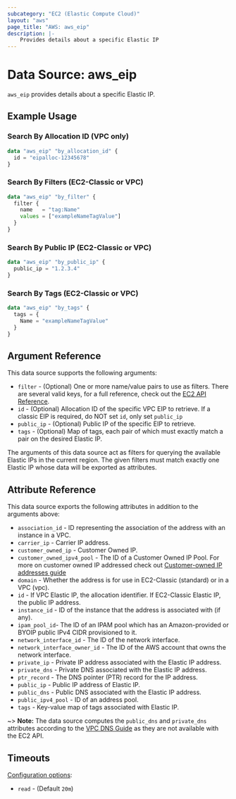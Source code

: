 ```yaml
---
subcategory: "EC2 (Elastic Compute Cloud)"
layout: "aws"
page_title: "AWS: aws_eip"
description: |-
    Provides details about a specific Elastic IP
---
```


# Data Source: aws_eip

`aws_eip` provides details about a specific Elastic IP.

## Example Usage

### Search By Allocation ID (VPC only)

```terraform
data "aws_eip" "by_allocation_id" {
  id = "eipalloc-12345678"
}
```

### Search By Filters (EC2-Classic or VPC)

```terraform
data "aws_eip" "by_filter" {
  filter {
    name   = "tag:Name"
    values = ["exampleNameTagValue"]
  }
}
```

### Search By Public IP (EC2-Classic or VPC)

```terraform
data "aws_eip" "by_public_ip" {
  public_ip = "1.2.3.4"
}
```

### Search By Tags (EC2-Classic or VPC)

```terraform
data "aws_eip" "by_tags" {
  tags = {
    Name = "exampleNameTagValue"
  }
}
```

## Argument Reference

This data source supports the following arguments:

* `filter` - (Optional) One or more name/value pairs to use as filters. There are several valid keys, for a full reference, check out the [EC2 API Reference](https://docs.aws.amazon.com/AWSEC2/latest/APIReference/API_DescribeAddresses.html).
* `id` - (Optional) Allocation ID of the specific VPC EIP to retrieve. If a classic EIP is required, do NOT set `id`, only set `public_ip`
* `public_ip` - (Optional) Public IP of the specific EIP to retrieve.
* `tags` - (Optional) Map of tags, each pair of which must exactly match a pair on the desired Elastic IP.

The arguments of this data source act as filters for querying the available
Elastic IPs in the current region. The given filters must match exactly one
Elastic IP whose data will be exported as attributes.

## Attribute Reference

This data source exports the following attributes in addition to the arguments above:

* `association_id` - ID representing the association of the address with an instance in a VPC.
* `carrier_ip` - Carrier IP address.
* `customer_owned_ip` - Customer Owned IP.
* `customer_owned_ipv4_pool` - The ID of a Customer Owned IP Pool. For more on customer owned IP addressed check out [Customer-owned IP addresses guide](https://docs.aws.amazon.com/outposts/latest/userguide/outposts-networking-components.html#ip-addressing)
* `domain` - Whether the address is for use in EC2-Classic (standard) or in a VPC (vpc).
* `id` - If VPC Elastic IP, the allocation identifier. If EC2-Classic Elastic IP, the public IP address.
* `instance_id` - ID of the instance that the address is associated with (if any).
* `ipam_pool_id`- The ID of an IPAM pool which has an Amazon-provided or BYOIP public IPv4 CIDR provisioned to it.
* `network_interface_id` - The ID of the network interface.
* `network_interface_owner_id` - The ID of the AWS account that owns the network interface.
* `private_ip` - Private IP address associated with the Elastic IP address.
* `private_dns` - Private DNS associated with the Elastic IP address.
* `ptr_record` - The DNS pointer (PTR) record for the IP address.
* `public_ip` - Public IP address of Elastic IP.
* `public_dns` - Public DNS associated with the Elastic IP address.
* `public_ipv4_pool` - ID of an address pool.
* `tags` - Key-value map of tags associated with Elastic IP.

~> **Note:** The data source computes the `public_dns` and `private_dns` attributes according to the [VPC DNS Guide](https://docs.aws.amazon.com/vpc/latest/userguide/vpc-dns.html#vpc-dns-hostnames) as they are not available with the EC2 API.

## Timeouts

[Configuration options](https://developer.hashicorp.com/terraform/language/resources/syntax#operation-timeouts):

- `read` - (Default `20m`)
